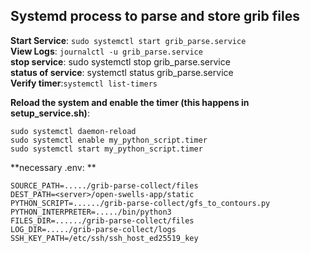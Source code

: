 ## Systemd process to parse and store grib files

**Start Service**: `sudo systemctl start grib_parse.service`   
**View Logs**: `journalctl -u grib_parse.service `   
**stop service**: sudo systemctl stop grib_parse.service  
**status of service**: systemctl status grib_parse.service  
**Verify timer**:`systemctl list-timers`  
    
**Reload the system and enable the timer (this happens in setup_service.sh)**:  
```
sudo systemctl daemon-reload
sudo systemctl enable my_python_script.timer
sudo systemctl start my_python_script.timer
```

**necessary .env: **
```
SOURCE_PATH=...../grib-parse-collect/files
DEST_PATH=<server>/open-swells-app/static
PYTHON_SCRIPT=....../grib-parse-collect/gfs_to_contours.py
PYTHON_INTERPRETER=...../bin/python3
FILES_DIR=....../grib-parse-collect/files
LOG_DIR=...../grib-parse-collect/logs
SSH_KEY_PATH=/etc/ssh/ssh_host_ed25519_key
```
